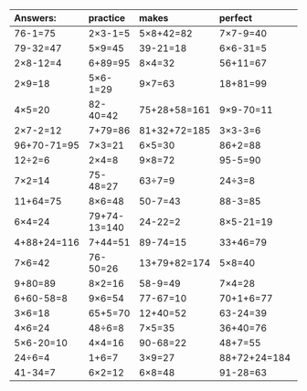 | Answers: | practice | makes | perfect | ! |
| :--- | :--- | :--- | :--- | :--- |
| 76-1=75 | 2×3-1=5 | 5×8+42=82 | 7×7-9=40 | 52+32+13=97 | 
| 79-32=47 | 5×9=45 | 39-21=18 | 6×6-31=5 | 4×7-8=20 | 
| 2×8-12=4 | 6+89=95 | 8×4=32 | 56+11=67 | 75-50=25 | 
| 2×9=18 | 5×6-1=29 | 9×7=63 | 18+81=99 | 3×5=15 | 
| 4×5=20 | 82-40=42 | 75+28+58=161 | 9×9-70=11 | 3×8=24 | 
| 2×7-2=12 | 7+79=86 | 81+32+72=185 | 3×3-3=6 | 2×8=16 | 
| 96+70-71=95 | 7×3=21 | 6×5=30 | 86+2=88 | 2×7=14 | 
| 12÷2=6 | 2×4=8 | 9×8=72 | 95-5=90 | 6×8+81=129 | 
| 7×2=14 | 75-48=27 | 63÷7=9 | 24÷3=8 | 45+82-27=100 | 
| 11+64=75 | 8×6=48 | 50-7=43 | 88-3=85 | 4×7-5=23 | 
| 6×4=24 | 79+74-13=140 | 24-22=2 | 8×5-21=19 | 86+86+97=269 | 
| 4+88+24=116 | 7+44=51 | 89-74=15 | 33+46=79 | 93-32=61 | 
| 7×6=42 | 76-50=26 | 13+79+82=174 | 5×8=40 | 8×5+2=42 | 
| 9+80=89 | 8×2=16 | 58-9=49 | 7×4=28 | 61-31=30 | 
| 6+60-58=8 | 9×6=54 | 77-67=10 | 70+1+6=77 | 5×5=25 | 
| 3×6=18 | 65+5=70 | 12+40=52 | 63-24=39 | 9×2=18 | 
| 4×6=24 | 48÷6=8 | 7×5=35 | 36+40=76 | 10÷5=2 | 
| 5×6-20=10 | 4×4=16 | 90-68=22 | 48+7=55 | 42÷6=7 | 
| 24÷6=4 | 1+6=7 | 3×9=27 | 88+72+24=184 | 4×7=28 | 
| 41-34=7 | 6×2=12 | 6×8=48 | 91-28=63 | 68-28=40 | 
